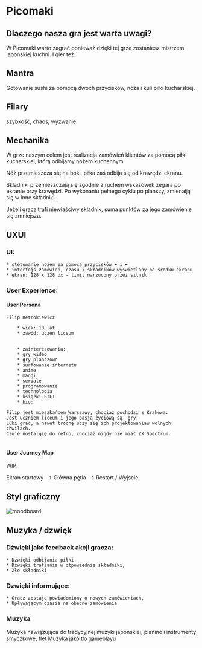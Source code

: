 # Picomaki

## Dlaczego nasza gra jest warta uwagi?

W Picomaki warto zagrać ponieważ dzięki tej grze zostaniesz mistrzem japońskiej kuchni. I gier też.

## Mantra

Gotowanie sushi za pomocą dwóch przycisków, noża i kuli piłki kucharskiej. 

## Filary

szybkość, chaos, wyzwanie

## Mechanika

W grze naszym celem jest realizacja zamówień klientów za pomocą  piłki kucharskiej, którą odbijamy nożem kuchennym.  

Nóż przemieszcza się na boki, piłka zaś odbija się od krawędzi ekranu.

Składniki przemieszczają się zgodnie z ruchem wskazówek zegara po ekranie przy krawędzi. 
Po wykonaniu pełnego cyklu po planszy, zmienaiją się w inne składniki. 

Jeżeli gracz trafi niewłaściwy składnik, suma punktów za jego zamówienie się zmniejsza.

## UXUI

### UI:
    * stetowanie nożem za pomocą przycisków ⬅️ i ➡️
    * interfejs zamówień, czasu i składników wyświetlany na środku ekranu
    * ekran: 128 x 128 px - limit narzucony przez silnik
    
### User Experience:
    
#### User Persona

```
Filip Retrokiewicz

	* wiek: 18 lat 
	* zawód: uczeń liceum


	* zainteresowania:
	* gry wideo
	* gry planszowe
	* surfowanie internetu
	* anime
	* mangi
	* seriale 
	* programowanie
	* technologia
	* książki SIFI
	* bio:

Filip jest mieszkańcem Warszawy, chociaż pochodzi z Krakowa.
Jest uczniem liceum i jego pasją życiową są  gry.
Lubi grać, a nawet trochę uczy się ich projektowaniaw wolnych chwilach.
Czuje nostalgię do retro, chociaż nigdy nie miał ZX Spectrum.


```

#### User Journey Map

WIP

Ekran startowy --> Główna pętla --> Restart / Wyjście


## Styl graficzny

![moodboard](https://pin.it/2z1A40b)

## Muzyka / dzwięk

### Dźwięki jako feedback akcji gracza:
	* Dzwięki odbijania piłki,
	* Dzwięki trafiania w otpowiednie składniki, 
	* Złe składniki
### Dzwięki informujące:
	* Gracz zostaje powiadomiony o nowych zamówieniach, 
	* Upływającym czasie na obecne zamówienia

### Muzyka
Muzyka nawiązująca do tradycyjnej muzyki japońskiej, pianino i instrumenty smyczkowe, flet
Muzyka jako tło gameplayu





